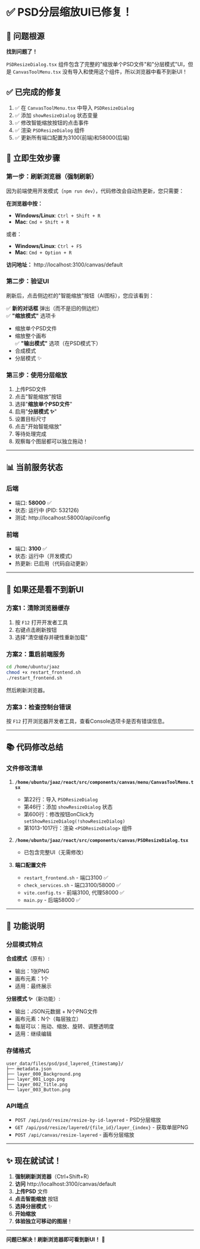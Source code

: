 # ✅ PSD分层缩放UI已修复！

## 🎯 问题根源

**找到问题了！**

`PSDResizeDialog.tsx` 组件包含了完整的"缩放单个PSD文件"和"分层模式"UI，但是 `CanvasToolMenu.tsx` 没有导入和使用这个组件，所以浏览器中看不到新UI！

## ✅ 已完成的修复

1. ✅ 在 `CanvasToolMenu.tsx` 中导入 `PSDResizeDialog`
2. ✅ 添加 `showResizeDialog` 状态变量
3. ✅ 修改智能缩放按钮的点击事件
4. ✅ 渲染 `PSDResizeDialog` 组件
5. ✅ 更新所有端口配置为3100(前端)和58000(后端)

## 🚀 立即生效步骤

### 第一步：刷新浏览器（强制刷新）

因为前端使用开发模式（`npm run dev`），代码修改会自动热更新，您只需要：

**在浏览器中按：**
- **Windows/Linux**: `Ctrl + Shift + R`
- **Mac**: `Cmd + Shift + R`

或者：
- **Windows/Linux**: `Ctrl + F5`
- **Mac**: `Cmd + Option + R`

**访问地址：** http://localhost:3100/canvas/default

### 第二步：验证UI

刷新后，点击侧边栏的"智能缩放"按钮（AI图标），您应该看到：

✅ **新的对话框** 弹出（而不是旧的侧边栏）  
✅ **"缩放模式"** 选项卡  
  - 缩放单个PSD文件  
  - 缩放整个画布  
✅ **"输出模式"** 选项（在PSD模式下）  
  - 合成模式  
  - 分层模式 ✨  

### 第三步：使用分层缩放

1. 上传PSD文件
2. 点击"智能缩放"按钮
3. 选择"**缩放单个PSD文件**"
4. 启用"**分层模式 ✨**"
5. 设置目标尺寸
6. 点击"开始智能缩放"
7. 等待处理完成
8. 观察每个图层都可以独立拖动！

---

## 📊 当前服务状态

### 后端
- 端口: **58000** ✅
- 状态: 运行中 (PID: 532126)
- 测试: http://localhost:58000/api/config

### 前端  
- 端口: **3100** ✅
- 状态: 运行中（开发模式）
- 热更新: 已启用（代码自动更新）

---

## 🔧 如果还是看不到新UI

### 方案1：清除浏览器缓存

1. 按 `F12` 打开开发者工具
2. 右键点击刷新按钮
3. 选择"清空缓存并硬性重新加载"

### 方案2：重启前端服务

```bash
cd /home/ubuntu/jaaz
chmod +x restart_frontend.sh
./restart_frontend.sh
```

然后刷新浏览器。

### 方案3：检查控制台错误

按 `F12` 打开浏览器开发者工具，查看Console选项卡是否有错误信息。

---

## 📚 代码修改总结

### 文件修改清单

1. **`/home/ubuntu/jaaz/react/src/components/canvas/menu/CanvasToolMenu.tsx`**
   - 第22行：导入 `PSDResizeDialog`
   - 第46行：添加 `showResizeDialog` 状态
   - 第600行：修改按钮onClick为 `setShowResizeDialog(!showResizeDialog)`
   - 第1013-1017行：渲染 `<PSDResizeDialog>` 组件

2. **`/home/ubuntu/jaaz/react/src/components/canvas/PSDResizeDialog.tsx`**
   - 已包含完整UI（无需修改）

3. **端口配置文件**
   - `restart_frontend.sh` - 端口3100 ✅
   - `check_services.sh` - 端口3100/58000 ✅
   - `vite.config.ts` - 前端3100, 代理58000 ✅
   - `main.py` - 后端58000 ✅

---

## 🎯 功能说明

### 分层模式特点

**合成模式**（原有）:
- 输出：1张PNG
- 画布元素：1个
- 适用：最终展示

**分层模式 ✨**（新功能）:
- 输出：JSON元数据 + N个PNG文件
- 画布元素：N个（每层独立）
- 每层可以：拖动、缩放、旋转、调整透明度
- 适用：继续编辑

### 存储格式

```
user_data/files/psd/psd_layered_{timestamp}/
├── metadata.json
├── layer_000_Background.png
├── layer_001_Logo.png
├── layer_002_Title.png
└── layer_003_Button.png
```

### API端点

- `POST /api/psd/resize/resize-by-id-layered` - PSD分层缩放
- `GET /api/psd/resize/layered/{file_id}/layer_{index}` - 获取单层PNG
- `POST /api/canvas/resize-layered` - 画布分层缩放

---

## ✨ 现在就试试！

1. **强制刷新浏览器**（Ctrl+Shift+R）
2. **访问** http://localhost:3100/canvas/default
3. **上传PSD** 文件
4. **点击智能缩放** 按钮
5. **选择分层模式** ✨
6. **开始缩放**
7. **体验独立可移动的图层**！

---

**问题已解决！刷新浏览器即可看到新UI！** 🎉




